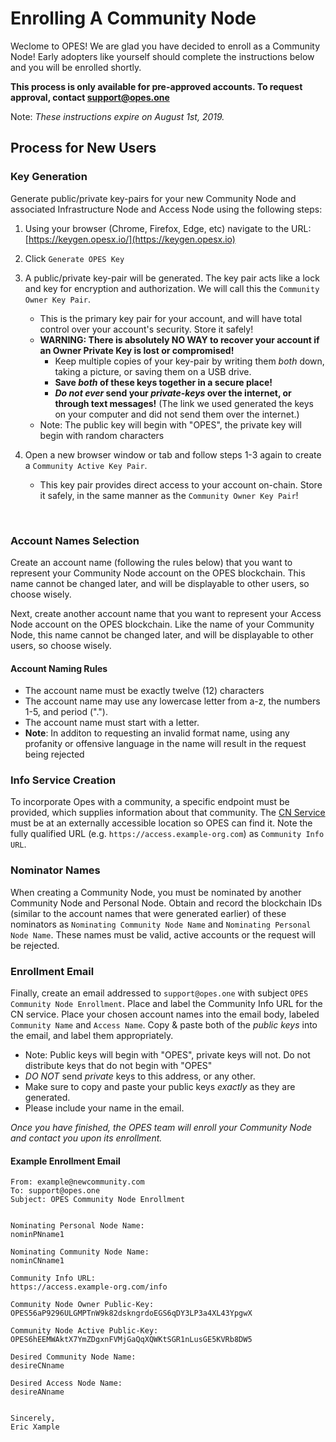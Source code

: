 # Enrolling A Community Node 

Weclome to OPES! We are glad you have decided to enroll as a Community Node!
Early adopters like yourself should complete the instructions below and you will be enrolled shortly. 

**This process is only available for pre-approved accounts. To request approval, contact [support@opes.one](mailto:support@opes.one)**

Note: *These instructions expire on August 1st, 2019.*

## Process for New Users

### Key Generation

Generate public/private key-pairs for your new Community Node and associated Infrastructure Node and Access Node using the following steps:

1. Using your browser (Chrome, Firefox, Edge, etc) navigate to the URL: [https://keygen.opesx.io/](https://keygen.opesx.io)

2. Click `Generate OPES Key`

3. A public/private key-pair will be generated. The key pair acts like a lock and key for encryption and authorization. We will call this the `Community Owner Key Pair`.
    - This is the primary key pair for your account, and will have total control over your account's security. Store it safely!
    - **WARNING: There is absolutely NO WAY to recover your account if an Owner Private Key is lost or compromised!**
      *  Keep multiple copies of your key-pair by writing them *both* down, taking a picture, or saving them on a USB drive. 
      *  **Save *both* of these keys together in a secure place!** 
      *  ***Do not ever* send your *private-keys* over the internet, or through text messages!** (The link we used generated the keys on your computer and did not send them over the internet.)
    - Note: The public key will begin with "OPES", the private key will begin with random characters
4. Open a new browser window or tab and follow steps 1-3 again to create a `Community Active Key Pair`. 
   - This key pair provides direct access to your account on-chain. Store it safely, in the same manner as the `Community Owner Key Pair`!


<br> 

### Account Names Selection

Create an account name (following the rules below) that you want to represent your Community Node account on the OPES blockchain. This name cannot be changed later, and will be displayable to other users, so choose wisely. 

Next, create another account name that you want to represent your Access Node account on the OPES blockchain. Like the name of your Community Node, this name cannot be changed later, and will be displayable to other users, so choose wisely. 

#### Account Naming Rules
- The account name must be exactly twelve (12) characters
- The account name may use any lowercase letter from a-z, the numbers 1-5, and period (".").
- The account name must start with a letter. 
- **Note**: In additon to requesting an invalid format name, using any profanity or offensive language in the name will result in the request being rejected

### Info Service Creation

To incorporate Opes with a community, a specific endpoint must be provided, which supplies information about that community. The [CN Service](../deployment/README.md) must be at an externally accessible location so OPES can find it. Note the fully qualified URL (e.g. `https://access.example-org.com`) as `Community Info URL`.

### Nominator Names

When creating a Community Node, you must be nominated by another Community Node and Personal Node. Obtain and record the blockchain IDs (similar to the account names that were generated earlier) of these nominators as `Nominating Community Node Name` and `Nominating Personal Node Name`. These names must be valid, active accounts or the request will be rejected.

### Enrollment Email

Finally, create an email addressed to `support@opes.one` with subject `OPES Community Node Enrollment`. Place and label the Community Info URL for the CN service. Place your chosen account names into the email body, labeled `Community Name` and `Access Name`. Copy & paste both of the *public keys* into the email, and label them appropriately.  
-  Note: Public keys will begin with "OPES", private keys will not. Do not distribute keys that do not begin with "OPES"
- *DO NOT* send *private* keys to this address, or any other. 
-  Make sure to copy and paste your public keys *exactly* as they are generated. 
-  Please include your name in the email.

*Once you have finished, the OPES team will enroll your Community Node and contact you upon its enrollment.*

#### Example Enrollment Email

```
From: example@newcommunity.com
To: support@opes.one
Subject: OPES Community Node Enrollment


Nominating Personal Node Name:
nominPNname1

Nominating Community Node Name:
nominCNname1

Community Info URL:
https://access.example-org.com/info

Community Node Owner Public-Key:
OPES56aP9296ULGMPTnW9k82dskngrdoEGS6qDY3LP3a4XL43YpgwX

Community Node Active Public-Key:
OPES6hEEMWAktX7YmZDgxnFVMjGaQqXQWKtSGR1nLusGE5KVRb8DW5

Desired Community Node Name:
desireCNname

Desired Access Node Name:
desireANname


Sincerely,
Eric Xample
```
